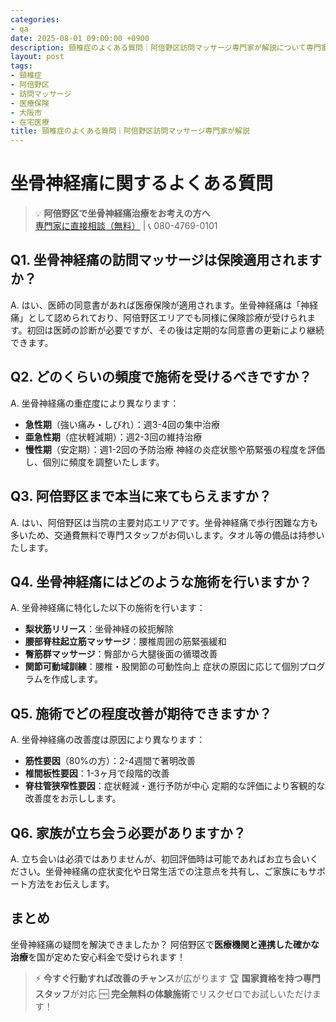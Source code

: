 ```yaml
---
categories:
- qa
date: 2025-08-01 09:00:00 +0900
description: 頸椎症のよくある質問｜阿倍野区訪問マッサージ専門家が解説について専門家が解説。頸椎症でお困りの阿倍野区の方へ、医療保険適用の訪問マッサージで症状改善をサポートします。
layout: post
tags:
- 頸椎症
- 阿倍野区
- 訪問マッサージ
- 医療保険
- 大阪市
- 在宅医療
title: 頸椎症のよくある質問｜阿倍野区訪問マッサージ専門家が解説
---
```



# 坐骨神経痛に関するよくある質問

> 💡 **阿倍野区で坐骨神経痛治療をお考えの方へ**  
> [専門家に直接相談（無料）](https://peraichi.com/landing_pages/view/himawari-massage/) | 📞 080-4769-0101

## Q1. 坐骨神経痛の訪問マッサージは保険適用されますか？
A. はい、医師の同意書があれば医療保険が適用されます。坐骨神経痛は「神経痛」として認められており、阿倍野区エリアでも同様に保険診療が受けられます。初回は医師の診断が必要ですが、その後は定期的な同意書の更新により継続できます。

## Q2. どのくらいの頻度で施術を受けるべきですか？
A. 坐骨神経痛の重症度により異なります：
- **急性期**（強い痛み・しびれ）：週3-4回の集中治療
- **亜急性期**（症状軽減期）：週2-3回の維持治療
- **慢性期**（安定期）：週1-2回の予防治療
神経の炎症状態や筋緊張の程度を評価し、個別に頻度を調整いたします。

## Q3. 阿倍野区まで本当に来てもらえますか？
A. はい、阿倍野区は当院の主要対応エリアです。坐骨神経痛で歩行困難な方も多いため、交通費無料で専門スタッフがお伺いします。タオル等の備品は持参いたします。

## Q4. 坐骨神経痛にはどのような施術を行いますか？
A. 坐骨神経痛に特化した以下の施術を行います：
- **梨状筋リリース**：坐骨神経の絞扼解除
- **腰部脊柱起立筋マッサージ**：腰椎周囲の筋緊張緩和
- **臀筋群マッサージ**：臀部から大腿後面の循環改善
- **関節可動域訓練**：腰椎・股関節の可動性向上
症状の原因に応じて個別プログラムを作成します。

## Q5. 施術でどの程度改善が期待できますか？
A. 坐骨神経痛の改善度は原因により異なります：
- **筋性要因**（80%の方）：2-4週間で著明改善
- **椎間板性要因**：1-3ヶ月で段階的改善
- **脊柱管狭窄性要因**：症状軽減・進行予防が中心
定期的な評価により客観的な改善度をお示しします。

## Q6. 家族が立ち会う必要がありますか？
A. 立ち会いは必須ではありませんが、初回評価時は可能であればお立ち会いください。坐骨神経痛の症状変化や日常生活での注意点を共有し、ご家族にもサポート方法をお伝えします。

## まとめ
坐骨神経痛の疑問を解決できましたか？
阿倍野区で**医療機関と連携した確かな治療**を国が定めた安心料金で受けられます！

> ⚡ **今すぐ行動すれば改善のチャンス**が広がります
> 🏆 **国家資格を持つ専門スタッフ**が対応
> 🆓 **完全無料の体験施術**でリスクゼロでお試しいただけます！
